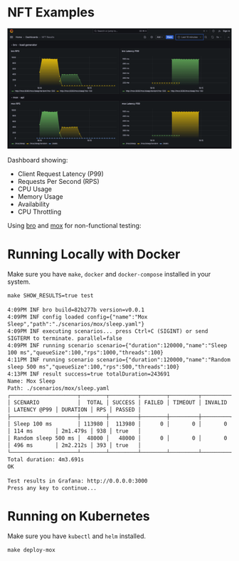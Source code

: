 # NFT Examples

![Screenshot](.github/bro-mox-grafana.png)

Dashboard showing:
 - Client Request Latency (P99)
 - Requests Per Second (RPS)
 - CPU Usage
 - Memory Usage
 - Availability
 - CPU Throttling

Using [bro](https://github.com/lameaux/bro) and [mox](https://github.com/lameaux/mox) for non-functional testing:

# Running Locally with Docker

Make sure you have `make`, `docker` and `docker-compose` installed in your system.

```shell
make SHOW_RESULTS=true test

4:09PM INF bro build=82b277b version=v0.0.1
4:09PM INF config loaded config={"name":"Mox Sleep","path":"./scenarios/mox/sleep.yaml"}
4:09PM INF executing scenarios... press Ctrl+C (SIGINT) or send SIGTERM to terminate. parallel=false
4:09PM INF running scenario scenario={"duration":120000,"name":"Sleep 100 ms","queueSize":100,"rps":1000,"threads":100}
4:11PM INF running scenario scenario={"duration":120000,"name":"Random sleep 500 ms","queueSize":100,"rps":500,"threads":100}
4:13PM INF result success=true totalDuration=243691
Name: Mox Sleep
Path: ./scenarios/mox/sleep.yaml
┌─────────────────────┬────────┬─────────┬────────┬─────────┬─────────┬──────────────┬──────────┬─────┬────────┐
│ SCENARIO            │  TOTAL │ SUCCESS │ FAILED │ TIMEOUT │ INVALID │ LATENCY @P99 │ DURATION │ RPS │ PASSED │
├─────────────────────┼────────┼─────────┼────────┼─────────┼─────────┼──────────────┼──────────┼─────┼────────┤
│ Sleep 100 ms        │ 113980 │  113980 │      0 │       0 │       0 │ 114 ms       │ 2m1.479s │ 938 │ true   │
│ Random sleep 500 ms │  48000 │   48000 │      0 │       0 │       0 │ 496 ms       │ 2m2.212s │ 393 │ true   │
└─────────────────────┴────────┴─────────┴────────┴─────────┴─────────┴──────────────┴──────────┴─────┴────────┘
Total duration: 4m3.691s
OK

Test results in Grafana: http://0.0.0.0:3000
Press any key to continue...
```

# Running on Kubernetes

Make sure you have `kubectl` and `helm` installed.

```shell
make deploy-mox
```
